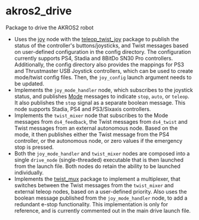 # akros2_drive
Package to drive the AKROS2 robot

* Uses the [joy](https://github.com/adityakamath/joystick_drivers/tree/ros2/joy) node with the [teleop_twist_joy](https://github.com/ros2/teleop_twist_joy) package to publish the status of the controller's buttons/joysticks, and Twist messages based on user-defined configuration in the config directory. The configuration currently supports PS4, Stadia and 8BitDo SN30 Pro controllers. Additionally, the config directory also provides the mappings for PS3 and Thrustmaster USB Joystick controllers, which can be used to create mode/twist config files. Then, the ```joy_config``` launch argument needs to be updated.
* Implements the ```joy_mode_handler``` node, which subscribes to the joystick status, and publishes [Mode](https://github.com/adityakamath/akros2_msgs/blob/master/msg/Mode.msg) messages to indicate ```stop```, ```auto```, or ```teleop```. It also publishes the ```stop``` signal as a separate boolean message. This node supports Stadia, PS4 and PS3/Sixaxis controllers.
* Implements the ```twist_mixer``` node that subscribes to the Mode messages from ```ds4_feedback```, the Twist messages from ```ds4_twist``` and Twist messages from an external autonomous node. Based on the mode, it then publishes either the Twist message from the PS4 controller, or the autonomous node, or zero values if the emergency stop is pressed.
* Both the ```joy_mode_handler``` and ```twist_mixer``` nodes are composed into a single ```drive_node``` (single-threaded) executable that is then launched from the launch file. Both nodes do retain the ability to be launched individually. 
* Implements the [twist_mux](https://github.com/ros-teleop/twist_mux) package to implement a multiplexer, that switches between the Twist messages from the ```twist_mixer``` and external teleop nodes, based on a user-defined priority. Also uses the boolean message published from the ```joy_mode_handler``` node, to add a redundant e-stop functionality. This implementation is only for reference, and is currently commented out in the main drive launch file.
